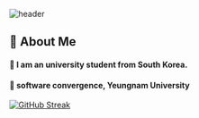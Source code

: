 ![header](https://capsule-render.vercel.app/api?type=Venom&color=gradient&section=header&fontColor=000000&text=BoNa's%20repository)

## 👀 About Me
#### :raised_hands: I am an university student from South Korea.
#### :school: software convergence, Yeungnam University

[![GitHub Streak](https://streak-stats.demolab.com?user=BoNa&theme=ambient-gradient)](https://git.io/streak-stats)
